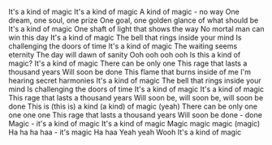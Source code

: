 It's a kind of magic
It's a kind of magic
A kind of magic - no way
One dream, one soul, one prize
One goal, one golden glance of what should be
It's a kind of magic
One shaft of light that shows the way
No mortal man can win this day
It's a kind of magic
The bell that rings inside your mind
Is challenging the doors of time
It's a kind of magic
The waiting seems eternity
The day will dawn of sanity
Ooh ooh ooh ooh
Is this a kind of magic?
It's a kind of magic
There can be only one
This rage that lasts a thousand years
Will soon be done
This flame that burns inside of me
I'm hearing secret harmonies
It's a kind of magic
The bell that rings inside your mind
Is challenging the doors of time
It's a kind of magic
It's a kind of magic
This rage that lasts a thousand years
Will soon be, will soon be, will soon be done
This is (this is) a kind (a kind) of magic (yeah)
There can be only one one one one
This rage that lasts a thousand years
Will soon be done - done
Magic - it's a kind of magic
It's a kind of magic
Magic magic magic (magic)
Ha ha ha haa - it's magic
Ha haa
Yeah yeah
Wooh
It's a kind of magic
